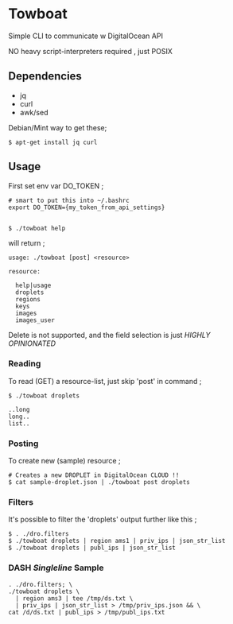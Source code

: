 Towboat
=======

Simple CLI to communicate w DigitalOcean API

NO heavy script-interpreters required , just POSIX

## Dependencies

  * jq
  * curl
  * awk/sed

Debian/Mint way to get these;

    $ apt-get install jq curl

## Usage

First set env var DO_TOKEN ;
    
    # smart to put this into ~/.bashrc
    export DO_TOKEN={my_token_from_api_settings}


    $ ./towboat help
   
will return ;

    usage: ./towboat [post] <resource>

    resource: 

      help|usage
      droplets
      regions
      keys
      images
      images_user

Delete is not supported, and the field selection is just *HIGHLY OPINIONATED*

### Reading

To read (GET) a resource-list, just skip 'post' in command ;

    $ ./towboat droplets

    ..long 
    long..
    list..
   
### Posting

To create new (sample) resource ;

    # Creates a new DROPLET in DigitalOcean CLOUD !!
    $ cat sample-droplet.json | ./towboat post droplets

### Filters

It's possible to filter the 'droplets' output further like this ;

    $ . ./dro.filters
    $ ./towboat droplets | region ams1 | priv_ips | json_str_list
    $ ./towboat droplets | publ_ips | json_str_list

### DASH *Singleline* Sample

    . ./dro.filters; \
    ./towboat droplets \
      | region ams3 | tee /tmp/ds.txt \
      | priv_ips | json_str_list > /tmp/priv_ips.json && \
    cat /d/ds.txt | publ_ips > /tmp/publ_ips.txt
